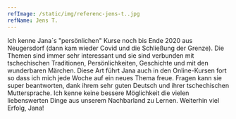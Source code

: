 ```yaml
---
refImage: /static/img/referenc-jens-t..jpg
refName: Jens T.
---
```

Ich kenne Jana´s &quot;persönlichen&quot; Kurse noch bis Ende 2020 aus Neugersdorf (dann kam wieder
Covid und die Schließung der Grenze). Die Themen sind immer sehr interessant und sie sind
verbunden mit tschechischen Traditionen, Persönlichkeiten, Geschichte und mit den
wunderbaren Märchen. Diese Art führt Jana auch in den Online-Kursen fort so dass ich mich jede
Woche auf ein neues Thema freue. Fragen kann sie super beantworten, dank ihrem sehr guten
Deutsch und ihrer tschechischen Muttersprache. Ich kenne keine bessere Möglichkeit die vielen
liebenswerten Dinge aus unserem Nachbarland zu Lernen. Weiterhin viel Erfolg, Jana!
